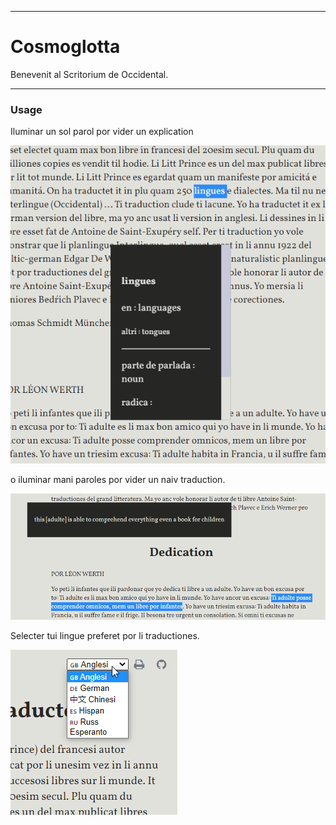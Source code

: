 
---

# Cosmoglotta

Benevenit al Scritorium de Occidental.

---

### Usage

Iluminar un sol parol por vider un explication 

![exemple de iluminar sol parol](img/exempleSolParol.png)

o iluminar mani paroles por vider un naiv traduction.

![exemple de iluminar mani paroles](img/exempleManiParoles.png)

Selecter tui lingue preferet por li traductiones.

![exemple de selecter lingue preferet](img/linguePreferet.png)
